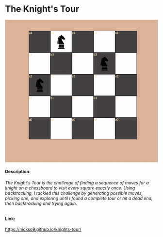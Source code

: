 # The Knight's Tour


![knights-tour](https://github.com/nickso9/knights-tour/blob/main/animated.gif)


#### Description:

###### The Knight's Tour is the challenge of finding a sequence of moves for a knight on a chessboard to visit every square exactly once. Using backtracking, I tackled this challenge by generating possible moves, picking one, and exploring until I found a complete tour or hit a dead end, then backtracking and trying again. 

#### Link:

https://nickso9.github.io/knights-tour/